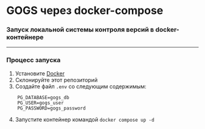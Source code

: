 # GOGS через docker-compose

### Запуск локальной системы контроля версий в docker-контейнере

---

### Процесс запуска
1. Установите [Docker](https://www.docker.com/)
2. Склонируйте этот репозиторий
3. Создайте файл ```.env``` со следующим содержимым:
```shell
    PG_DATABASE=gogs_db
    PG_USER=gogs_user
    PG_PASSWORD=gogs_password
```
4. Запустите контейнер командой ```docker compose up -d```
